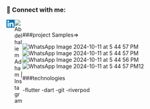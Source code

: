 
### 🤝 Connect with me:

<a href="https://www.linkedin.com/in/abdelhaliem-elafandy-4485ab20b/"><img align="left" src="https://raw.githubusercontent.com/AbdelhaliemAdham/AbdelhaliemAdham/main/images/linkedin.svg" alt="AbdelhaliemAdham | LinkedIn" width="21px"/></a>
<a href="https://www.instagram.com/abdelhaliem_adham_afandy/profilecard/?igsh=MXZ4eTZyZ2dpN3M0Mg=="><img align="left" src="https://raw.githubusercontent.com/yushi1007/yushi1007/main/images/instagram.svg" alt="AbdelhaliemAdham | Instagram" width="21px"/></a>
</br>


###project Samples=>

![WhatsApp Image 2024-10-11 at 5 44 57 PM](https://github.com/user-attachments/assets/9ce46e90-0a39-4ab2-86a5-f271996ce241)
![WhatsApp Image 2024-10-11 at 5 44 57 PM](https://github.com/user-attachments/assets/5a0b08e0-271f-4ac8-ac05-ef2abc1d8d57)
![WhatsApp Image 2024-10-11 at 5 44 56 PM](https://github.com/user-attachments/assets/0f70788b-22f5-40bc-8651-4abe0f6068c4)
![WhatsApp Image 2024-10-11 at 5 44 57 PM12](https://github.com/user-attachments/assets/453d0d8a-4023-46c0-b0ac-e20478f315b7)



###technologies

-flutter
-dart
-git
-riverpod
